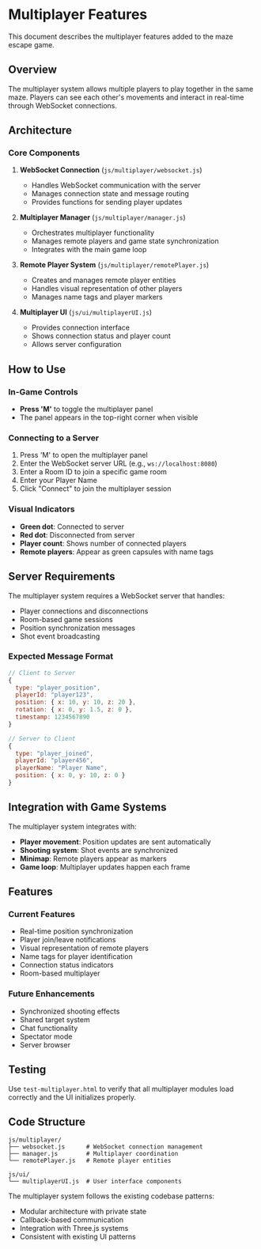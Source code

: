 # Multiplayer Features

This document describes the multiplayer features added to the maze escape game.

## Overview

The multiplayer system allows multiple players to play together in the same maze. Players can see each other's movements and interact in real-time through WebSocket connections.

## Architecture

### Core Components

1. **WebSocket Connection** (`js/multiplayer/websocket.js`)
   - Handles WebSocket communication with the server
   - Manages connection state and message routing
   - Provides functions for sending player updates

2. **Multiplayer Manager** (`js/multiplayer/manager.js`)
   - Orchestrates multiplayer functionality
   - Manages remote players and game state synchronization
   - Integrates with the main game loop

3. **Remote Player System** (`js/multiplayer/remotePlayer.js`)
   - Creates and manages remote player entities
   - Handles visual representation of other players
   - Manages name tags and player markers

4. **Multiplayer UI** (`js/ui/multiplayerUI.js`)
   - Provides connection interface
   - Shows connection status and player count
   - Allows server configuration

## How to Use

### In-Game Controls

- **Press 'M'** to toggle the multiplayer panel
- The panel appears in the top-right corner when visible

### Connecting to a Server

1. Press 'M' to open the multiplayer panel
2. Enter the WebSocket server URL (e.g., `ws://localhost:8080`)
3. Enter a Room ID to join a specific game room
4. Enter your Player Name
5. Click "Connect" to join the multiplayer session

### Visual Indicators

- **Green dot**: Connected to server
- **Red dot**: Disconnected from server
- **Player count**: Shows number of connected players
- **Remote players**: Appear as green capsules with name tags

## Server Requirements

The multiplayer system requires a WebSocket server that handles:

- Player connections and disconnections
- Room-based game sessions
- Position synchronization messages
- Shot event broadcasting

### Expected Message Format

```javascript
// Client to Server
{
  type: "player_position",
  playerId: "player123",
  position: { x: 10, y: 10, z: 20 },
  rotation: { x: 0, y: 1.5, z: 0 },
  timestamp: 1234567890
}

// Server to Client
{
  type: "player_joined",
  playerId: "player456",
  playerName: "Player Name",
  position: { x: 0, y: 10, z: 0 }
}
```

## Integration with Game Systems

The multiplayer system integrates with:

- **Player movement**: Position updates are sent automatically
- **Shooting system**: Shot events are synchronized
- **Minimap**: Remote players appear as markers
- **Game loop**: Multiplayer updates happen each frame

## Features

### Current Features
- Real-time position synchronization
- Player join/leave notifications
- Visual representation of remote players
- Name tags for player identification
- Connection status indicators
- Room-based multiplayer

### Future Enhancements
- Synchronized shooting effects
- Shared target system
- Chat functionality
- Spectator mode
- Server browser

## Testing

Use `test-multiplayer.html` to verify that all multiplayer modules load correctly and the UI initializes properly.

## Code Structure

```
js/multiplayer/
├── websocket.js      # WebSocket connection management
├── manager.js        # Multiplayer coordination
└── remotePlayer.js   # Remote player entities

js/ui/
└── multiplayerUI.js  # User interface components
```

The multiplayer system follows the existing codebase patterns:
- Modular architecture with private state
- Callback-based communication
- Integration with Three.js systems
- Consistent with existing UI patterns